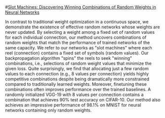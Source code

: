 #[Slot Machines: Discovering Winning Combinations of Random Weights in Neural Networks](https://arxiv.org/abs/2101.06475)

In contrast to traditional weight optimization in a continuous space, we demonstrate the existence of effective random networks whose weights are never updated. By selecting a weight among a fixed set of random values for each individual connection, our method uncovers combinations of random weights that match the performance of trained networks of the same capacity. We refer to our networks as "slot machines" where each reel (connection) contains a fixed set of symbols (random values). Our backpropagation algorithm "spins" the reels to seek "winning"  combinations, i.e., selections of random weight values that minimize the given loss. Quite surprisingly, we find that allocating just a few random values to each connection (e.g., 8 values per connection) yields highly competitive combinations despite being dramatically more constrained compared to traditionally learned weights. Moreover, finetuning these combinations often improves performance over the trained baselines.  A randomly initialized VGG-19 with 8 values per connection contains a combination that achieves 90\% test accuracy on CIFAR-10. Our method also achieves an impressive performance of 98.1% on MNIST for neural networks containing only random weights. 
